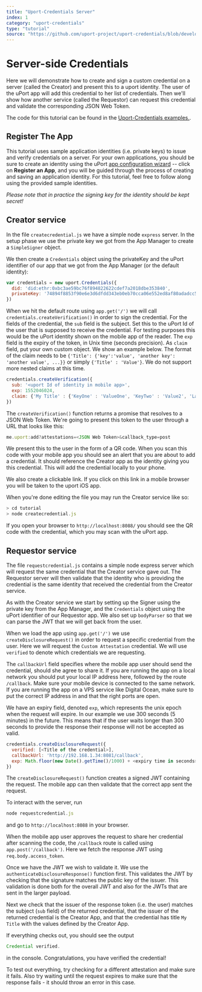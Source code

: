 ```yaml
---
title: "Uport-Credentials Server"
index: 1
category: "uport-credentials"
type: "tutorial"
source: "https://github.com/uport-project/uport-credentials/blob/develop/docs/guides/tutorial.md"
---
```


# Server-side Credentials

Here we will demonstrate how to create and sign a custom credential on a server (called the Creator) and present this to a uport identity. The user of the uPort app will add this credential to her list of credentials. Then we'll show how another service (called the Requestor) can request this credential and validate the corresponding JSON Web Token.

The code for this tutorial can be found in the [Uport-Credentials examples.](github.com/uport-project/uport-credentials/blob/develop/examples/).


## Register The App

This tutorial uses sample application identities (i.e. private keys) to issue and verify credentials on a server.  For your own applications, you should be sure to create an identity using the uPort [app configuration wizard](https://developer.uport.me/myapps) -- click on **Register an App**, and you will be guided through the process of creating and saving an application identity. For this tutorial, feel free to follow along using the provided sample identities.

*Please note that in practice the signing key for the identity should be kept secret!*

## Creator service

In the file `createcredential.js` we have a simple node `express` server. In the setup phase we use the private key we got from the App Manager to create a `SimpleSigner` object.

We then create a `Credentials` object using the privateKey and the uPort identifier of our app that we got from the App Manager (or the default identity):

```js
var credentials = new uport.Credentials({
  did: 'did:ethr:0xbc3ae59bc76f894822622cdef7a2018dbe353840',
  privateKey: '74894f8853f90e6e3d6dfdd343eb0eb70cca06e552ed8af80adadcc573b35da3'
})
```

When we hit the default route using `app.get('/')` we will call `credentials.createVerification()` in order to sign the credential. For the fields of the credential, the `sub` field is the subject. Set this to the uPort Id of the user that is supposed to receive the credential. For testing purposes this would be the uPort identity shown on the mobile app of the reader. The `exp` field is the expiry of the token, in Unix time (seconds precision). As `claim` field, put your own custom object. We show an example below. The format of the claim needs to be `{'Title': {'key':'value', 'another key': 'another value', ...}}` or simply `{'Title' : 'Value'}`. We do not support more nested claims at this time.

```js
credentials.createVerification({
  sub: '<uport Id of identity in mobile app>',
  exp: 1552046024,
  claim: {'My Title' : {'KeyOne' : 'ValueOne', 'KeyTwo' : 'Value2', 'Last Key' : 'Last Value'}}
})
```

The `createVerification()` function returns a promise that resolves to a JSON Web Token. We're going to present this token to the user through a URL that looks like this:

```js
me.uport:add?attestations=<JSON Web Token>&callback_type=post
```

We present this to the user in the form of a QR code. When you scan this code with your mobile app you should see an alert that you are about to add a credential. It should reference the Creator app as the identity giving you this credential. This will add the credential locally to your phone.

We also create a clickable link. If you click on this link in a mobile browser you will be taken to the uport iOS app.

When you're done editing the file you may run the Creator service like so:

```js
> cd tutorial
> node createcredential.js
```

If you open your browser to `http://localhost:8088/` you should see the QR code with the credential, which you may scan with the uPort app.

## Requestor service

The file `requestcredential.js` contains a simple node express server which will request the same credential that the Creator service gave out. The Requestor server will then validate that the identity who is providing the credential is the same identity that received the credential from the Creator service.

As with the Creator service we start by setting up the Signer using the private key from the App Manager, and the `Credentials` object using the uPort identifier of our Requestor app. We also set up `bodyParser` so that we can parse the JWT that we will get back from the user.

When we load the app using `app.get('/')` we use `createDisclosureRequest()` in order to request a specific credential from the user. Here we will request the `Custom Attestation` credential. We will use `verified` to denote which credentials we are requesting.

The `callbackUrl` field specifies where the mobile app user should send the credential, should she agree to share it. If you are running the app on a local network you should put your local IP address here, followed by the route `/callback`. Make sure your mobile device is connected to the same network. If you are running the app on a VPS service like Digital Ocean, make sure to put the correct IP address in and that the right ports are open.

We have an expiry field, denoted `exp`, which represents the unix epoch when the request will expire. In our example we use 300 seconds (5 minutes) in the future. This means that if the user waits longer than 300 seconds to provide the response their response will not be accepted as valid.

```js
credentials.createDisclosureRequest({
  verified: [<Title of the credential>],
  callbackUrl: 'http://192.168.1.34:8081/callback',
  exp: Math.floor(new Date().getTime()/1000) + <expiry time in seconds>
})
```

The `createDisclosureRequest()` function creates a signed JWT containing the request. The mobile app can then validate that the correct app sent the request.

To interact with the server, run

```js
node requestcredential.js
```

and go to `http://localhost:8088` in your browser.

When the mobile app user approves the request to share her credential after scanning the code, the `/callback` route is called using `app.post('/callback')`. Here we fetch the response JWT using `req.body.access_token`.

Once we have the JWT we wish to validate it. We use the `authenticateDisclosureResponse()` function first. This validates the JWT by checking that the signature matches the public key of the issuer. This validation is done both for the overall JWT and also for the JWTs that are sent in the larger payload.

Next we check that the issuer of the response token (i.e. the user) matches the subject (`sub` field) of the returned credential, that the issuer of the returned credential is the Creator App, and that the credential has title `My Title` with the values defined by the Creator App.

If everything checks out, you should see the output

```js
Credential verified.
```

in the console. Congratulations, you have verified the credential!

To test out everything, try checking for a different attestation and make sure it fails. Also try waiting until the request expires to make sure that the response fails - it should throw an error in this case.
